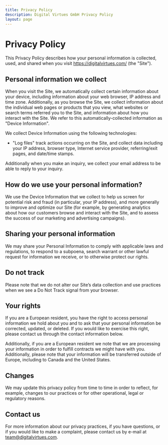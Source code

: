 ```yaml
---
title: Privacy Policy
description: Digital Virtues GmbH Privacy Policy
layout: page
---
```

# Privacy Policy

This Privacy Policy describes how your personal information is collected, used, and shared when you visit <https://digitalvirtues.com/> (the "Site").

## Personal information we collect

When you visit the Site, we automatically collect certain information about your device, including information about your web browser, IP address and time zone. Additionally, as you browse the Site, we collect information about the individual web pages or products that you view, what websites or search terms referred you to the Site, and information about how you interact with the Site. We refer to this automatically-collected information as "Device Information".

We collect Device Information using the following technologies:

- "Log files" track actions occurring on the Site, and collect data including your IP address, browser type, Internet service provider, referring/exit pages, and date/time stamps.

Additionally when you make an inquiry, we collect your email address to be able to reply to your inquiry.

## How do we use your personal information?

We use the Device Information that we collect to help us screen for potential risk and fraud (in particular, your IP address), and more generally to improve and optimize our Site (for example, by generating analytics about how our customers browse and interact with the Site, and to assess the success of our marketing and advertising campaigns).

## Sharing your personal information

We may share your Personal Information to comply with applicable laws and regulations, to respond to a subpoena, search warrant or other lawful request for information we receive, or to otherwise protect our rights.

## Do not track

Please note that we do not alter our Site’s data collection and use practices when we see a Do Not Track signal from your browser.

## Your rights

If you are a European resident, you have the right to access personal information we hold about you and to ask that your personal information be corrected, updated, or deleted. If you would like to exercise this right, please contact us through the contact information below.

Additionally, if you are a European resident we note that we are processing your information in order to fulfill contracts we might have with you. Additionally, please note that your information will be transferred outside of Europe, including to Canada and the United States.

## Changes

We may update this privacy policy from time to time in order to reflect, for example, changes to our practices or for other operational, legal or regulatory reasons.

## Contact us

For more information about our privacy practices, if you have questions, or if you would like to make a complaint, please contact us by e-mail at <team@digitalvirtues.com>.
